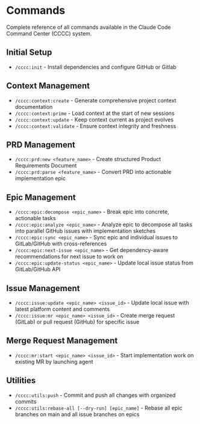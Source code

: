# Commands

Complete reference of all commands available in the Claude Code Command Center (CCCC) system.

## Initial Setup
- `/cccc:init` - Install dependencies and configure GitHub or Gitlab

## Context Management
- `/cccc:context:create` - Generate comprehensive project context documentation
- `/cccc:context:prime` - Load context at the start of new sessions
- `/cccc:context:update` - Keep context current as project evolves
- `/cccc:context:validate` - Ensure context integrity and freshness

## PRD Management
- `/cccc:prd:new <feature_name>` - Create structured Product Requirements Document
- `/cccc:prd:parse <feature_name>` - Convert PRD into actionable implementation epic

## Epic Management  
- `/cccc:epic:decompose <epic_name>` - Break epic into concrete, actionable tasks
- `/cccc:epic:analyze <epic_name>` - Analyze epic to decompose all tasks into parallel GitHub issues with implementation sketches
- `/cccc:epic:sync <epic_name>` - Sync epic and individual issues to GitLab/GitHub with cross-references
- `/cccc:epic:next-issue <epic_name>` - Get dependency-aware recommendations for next issue to work on
- `/cccc:epic:update-status <epic_name>` - Update local issue status from GitLab/GitHub API

## Issue Management
- `/cccc:issue:update <epic_name> <issue_id>` - Update local issue with latest platform content and comments
- `/cccc:issue:mr <epic_name> <issue_id>` - Create merge request (GitLab) or pull request (GitHub) for specific issue

## Merge Request Management
- `/cccc:mr:start <epic_name> <issue_id>` - Start implementation work on existing MR by launching agent

## Utilities
- `/cccc:utils:push` - Commit and push all changes with organized commits
- `/cccc:utils:rebase-all [--dry-run] [epic_name]` - Rebase all epic branches on main and all issue branches on epics
